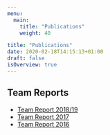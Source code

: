 ```yaml
---
menu:
  main:
    title: "Publications"
    weight: 40

title: "Publications"
date: 2020-02-18T14:15:13+01:00
draft: false
isOverview: true
---
```

## Team Reports
- [Team Report 2018/19](team-reports/team-report-2018/StatusReport2018_19.pdf)
- [Team Report 2017](team-reports/team-report-2017/StatusReport2017.pdf)
- [Team Report 2016](team-reports/team-report-2016/StatusReport2016.pdf)
